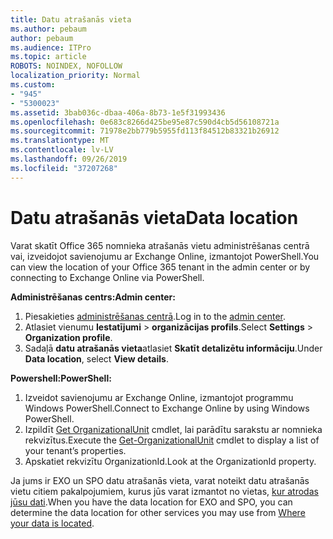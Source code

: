```yaml
---
title: Datu atrašanās vieta
ms.author: pebaum
author: pebaum
ms.audience: ITPro
ms.topic: article
ROBOTS: NOINDEX, NOFOLLOW
localization_priority: Normal
ms.custom:
- "945"
- "5300023"
ms.assetid: 3bab036c-dbaa-406a-8b73-1e5f31993436
ms.openlocfilehash: 0e683c8266d425be95e87c590d4cb5d56108721a
ms.sourcegitcommit: 71978e2bb779b5955fd113f84512b83321b26912
ms.translationtype: MT
ms.contentlocale: lv-LV
ms.lasthandoff: 09/26/2019
ms.locfileid: "37207268"
---
```

# <a name="data-location"></a><span data-ttu-id="ebb79-102">Datu atrašanās vieta</span><span class="sxs-lookup"><span data-stu-id="ebb79-102">Data location</span></span>

<span data-ttu-id="ebb79-103">Varat skatīt Office 365 nomnieka atrašanās vietu administrēšanas centrā vai, izveidojot savienojumu ar Exchange Online, izmantojot PowerShell.</span><span class="sxs-lookup"><span data-stu-id="ebb79-103">You can view the location of your Office 365 tenant in the admin center or by connecting to Exchange Online via PowerShell.</span></span>


<span data-ttu-id="ebb79-104">**Administrēšanas centrs:**</span><span class="sxs-lookup"><span data-stu-id="ebb79-104">**Admin center:**</span></span>
1. <span data-ttu-id="ebb79-105">Piesakieties [administrēšanas centrā](https://admin.microsoft.com/Adminportal/Home).</span><span class="sxs-lookup"><span data-stu-id="ebb79-105">Log in to the [admin center](https://admin.microsoft.com/Adminportal/Home).</span></span>
2. <span data-ttu-id="ebb79-106">Atlasiet vienumu **Iestatījumi** > **organizācijas profils**.</span><span class="sxs-lookup"><span data-stu-id="ebb79-106">Select **Settings** > **Organization profile**.</span></span>
3. <span data-ttu-id="ebb79-107">Sadaļā **datu atrašanās vieta**atlasiet **Skatīt detalizētu informāciju**.</span><span class="sxs-lookup"><span data-stu-id="ebb79-107">Under **Data location**, select **View details**.</span></span>


<span data-ttu-id="ebb79-108">**Powershell:**</span><span class="sxs-lookup"><span data-stu-id="ebb79-108">**PowerShell:**</span></span>
1. <span data-ttu-id="ebb79-109">Izveidot savienojumu ar Exchange Online, izmantojot programmu Windows PowerShell.</span><span class="sxs-lookup"><span data-stu-id="ebb79-109">Connect to Exchange Online by using Windows PowerShell.</span></span>
2. <span data-ttu-id="ebb79-110">Izpildīt [Get OrganizationalUnit](https://docs.microsoft.com/en-us/powershell/module/exchange/active-directory/get-organizationalunit) cmdlet, lai parādītu sarakstu ar nomnieka rekvizītus.</span><span class="sxs-lookup"><span data-stu-id="ebb79-110">Execute the [Get-OrganizationalUnit](https://docs.microsoft.com/en-us/powershell/module/exchange/active-directory/get-organizationalunit) cmdlet to display a list of your tenant’s properties.</span></span> 
3. <span data-ttu-id="ebb79-111">Apskatiet rekvizītu OrganizationId.</span><span class="sxs-lookup"><span data-stu-id="ebb79-111">Look at the OrganizationId property.</span></span>

<span data-ttu-id="ebb79-112">Ja jums ir EXO un SPO datu atrašanās vieta, varat noteikt datu atrašanās vietu citiem pakalpojumiem, kurus jūs varat izmantot no vietas, [kur atrodas jūsu dati](https://products.office.com/where-is-your-data-located).</span><span class="sxs-lookup"><span data-stu-id="ebb79-112">When you have the data location for EXO and SPO, you can determine the data location for other services you may use from [Where your data is located](https://products.office.com/where-is-your-data-located).</span></span>